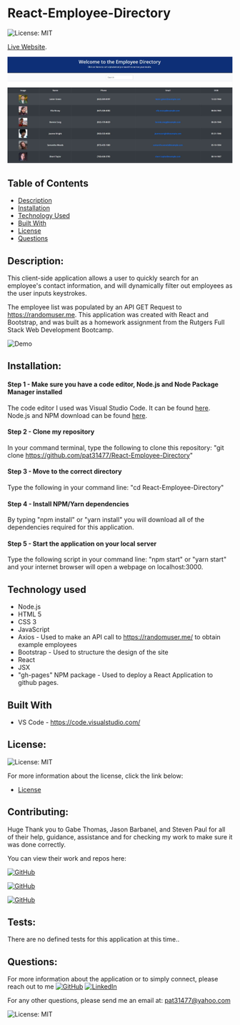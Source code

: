 # React-Employee-Directory
![License: MIT](https://img.shields.io/badge/License%3A-MIT-green.svg)

[Live Website](https://pat31477.github.io/React-Employee-Directory/).

![Screen Shot1](assets/images/FullScreenShot.JPG?raw=true "Screen Shot1")


## Table of Contents

- [Description](#description)
- [Installation](#installation)
- [Technology Used](#technology-used)
- [Built With](#built-with)
- [License](#license)
- [Questions](#questions)


## Description:

This client-side application allows a user to quickly search for an employee's contact information, and will dynamically filter out employees as the user inputs keystrokes.  

The employee list was populated by an API GET Request to https://randomuser.me.  This application was created with React and Bootstrap, and was built as a homework assignment from the Rutgers Full Stack Web Development Bootcamp.  

![Demo](assets/images/ReactEmpDemo.gif?raw=true "Demo")


## Installation:

#### Step 1 - Make sure you have a code editor, Node.js and Node Package Manager installed

The code editor I used was Visual Studio Code. It can be found [here](https://code.visualstudio.com/download).  
Node.js and NPM download can be found [here](https://nodejs.org/en/).  

#### Step 2 - Clone my repository

In your command terminal, type the following to clone this repository: "git clone https://github.com/pat31477/React-Employee-Directory"

#### Step 3 - Move to the correct directory

Type the following in your command line: "cd React-Employee-Directory"

#### Step 4 - Install NPM/Yarn dependencies

By typing "npm install" or "yarn install" you will download all of the dependencies required for this application.

#### Step 5 - Start the application on your local server

Type the following script in your command line: "npm start" or "yarn start" and your internet browser will open a webpage on localhost:3000.  

## Technology used
* Node.js
* HTML 5
* CSS 3
* JavaScript
* Axios - Used to make an API call to https://randomuser.me/ to obtain example employees
* Bootstrap - Used to structure the design of the site
* React
* JSX
* "gh-pages" NPM package - Used to deploy a React Application to github pages.

## Built With
* VS Code - https://code.visualstudio.com/

## License:

![License: MIT](https://img.shields.io/badge/License%3A-MIT-green.svg)

For more information about the license, click the link below:

- [License](https://opensource.org/licenses/)

## Contributing:

Huge Thank you to Gabe Thomas, Jason Barbanel, and Steven Paul for all of their help, guidance, assistance and for checking my work to make sure it was done correctly. 

You can view their work and repos here:

  [![GitHub](https://img.shields.io/badge/Gabe%20Thomas-Click%20Me!-blueviolet?style=plastic&logo=GitHub)](https://github.com/samohtebag)

  [![GitHub](https://img.shields.io/badge/Jason%20Barbanel-Click%20Me!-blueviolet?style=plastic&logo=GitHub)](https://github.com/Jbarbss)

  [![GitHub](https://img.shields.io/badge/Steven%20Paul-Click%20Me!-blueviolet?style=plastic&logo=GitHub)](https://github.com/etown285)


## Tests:

There are no defined tests for this application at this time..

## Questions:

For more information about the application or to simply connect, please reach out to me [![GitHub](https://img.shields.io/badge/Patrick%20Walker-Click%20Me!-blueviolet?style=plastic&logo=GitHub)](https://github.com/pat31477) 
  [![LinkedIn](https://img.shields.io/badge/Patrick%20Walker%20LinkedIn-Click%20Me!-grey?style=plastic&logo=LinkedIn&labelColor=blue)](https://www.linkedin.com/in/patrick-walker-926a35189/)

For any other questions, please send me an email at: pat31477@yahoo.com

![License: MIT](https://img.shields.io/badge/License%3A-MIT-green.svg)